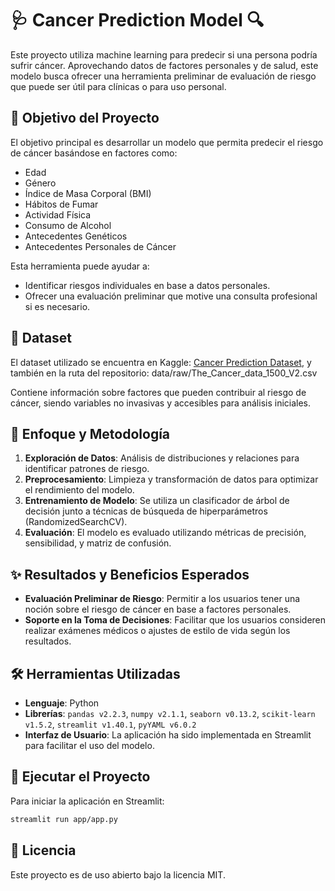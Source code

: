 # 🩺 Cancer Prediction Model 🔍

Este proyecto utiliza machine learning para predecir si una persona podría sufrir cáncer. Aprovechando datos de factores personales y de salud, este modelo busca ofrecer una herramienta preliminar de evaluación de riesgo que puede ser útil para clínicas o para uso personal.

## 📌 Objetivo del Proyecto

El objetivo principal es desarrollar un modelo que permita predecir el riesgo de cáncer basándose en factores como:

- Edad
- Género
- Índice de Masa Corporal (BMI)
- Hábitos de Fumar
- Actividad Física
- Consumo de Alcohol
- Antecedentes Genéticos
- Antecedentes Personales de Cáncer

Esta herramienta puede ayudar a:

- Identificar riesgos individuales en base a datos personales.
- Ofrecer una evaluación preliminar que motive una consulta profesional si es necesario.

## 📂 Dataset

El dataset utilizado se encuentra en Kaggle: [Cancer Prediction Dataset](https://www.kaggle.com/datasets/rabieelkharoua/cancer-prediction-dataset), y también en la ruta del repositorio: data/raw/The_Cancer_data_1500_V2.csv

Contiene información sobre factores que pueden contribuir al riesgo de cáncer, siendo variables no invasivas y accesibles para análisis iniciales.

## 🚀 Enfoque y Metodología

1. **Exploración de Datos**: Análisis de distribuciones y relaciones para identificar patrones de riesgo.
2. **Preprocesamiento**: Limpieza y transformación de datos para optimizar el rendimiento del modelo.
3. **Entrenamiento de Modelo**: Se utiliza un clasificador de árbol de decisión junto a técnicas de búsqueda de hiperparámetros (RandomizedSearchCV).
4. **Evaluación**: El modelo es evaluado utilizando métricas de precisión, sensibilidad, y matriz de confusión.

## ✨ Resultados y Beneficios Esperados

- **Evaluación Preliminar de Riesgo**: Permitir a los usuarios tener una noción sobre el riesgo de cáncer en base a factores personales.
- **Soporte en la Toma de Decisiones**: Facilitar que los usuarios consideren realizar exámenes médicos o ajustes de estilo de vida según los resultados.

## 🛠️ Herramientas Utilizadas

- **Lenguaje**: Python
- **Librerías**: `pandas v2.2.3`, `numpy v2.1.1`, `seaborn v0.13.2`, `scikit-learn v1.5.2`, `streamlit v1.40.1`, `pyYAML v6.0.2`
- **Interfaz de Usuario**: La aplicación ha sido implementada en Streamlit para facilitar el uso del modelo.

## 🤖 Ejecutar el Proyecto

Para iniciar la aplicación en Streamlit:

```bash
streamlit run app/app.py

```

## 📄 Licencia

Este proyecto es de uso abierto bajo la licencia MIT.
